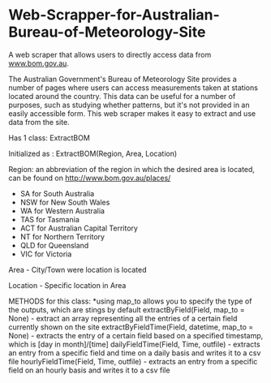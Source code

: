 # Web-Scrapper-for-Australian-Bureau-of-Meteorology-Site
A web scraper that allows users to directly access data from www.bom.gov.au.

The Australian Government's Bureau of Meteorology Site provides a number of pages where users can access measurements taken at stations located around the country. This data can be useful for a number of purposes, such as studying whether patterns, but it's not provided in an easily accessible form. This web scraper makes it easy to extract and use data from the site.

Has 1 class: ExtractBOM

Initialized as : ExtractBOM(Region, Area, Location)

Region: an abbreviation of the region in which the desired area is located, can be found on http://www.bom.gov.au/places/
- SA for South Australia
- NSW for New South Wales
- WA for Western Australia
- TAS for Tasmania
- ACT for Australian Capital Territory
- NT for Northern Territory
- QLD for Queensland
- VIC for Victoria

Area - City/Town were location is located

Location - Specific location in Area

METHODS for this class:
*using map_to allows you to specify the type of the outputs, which are stings by default
extractByField(Field, map_to = None) - extract an array representing all the entries of a certain field currently shown on the site
extractByFieldTime(Field, datetime, map_to = None) - extracts the entry of a certain field based on a specified timestamp, which is [day in month]/[time]
dailyFieldTime(Field, Time, outfile) - extracts an entry from a specific field and time on a daily basis and writes it to a csv file
hourlyFieldTime(Field, Time, outfile) - extracts an entry from a specific field on an hourly basis and writes it to a csv file
